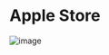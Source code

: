 # Apple Store

![image](https://github.com/B10nicle/apple-store-angular/assets/92729800/8aa090f9-9473-45b0-b96a-cfbe873c451e)
